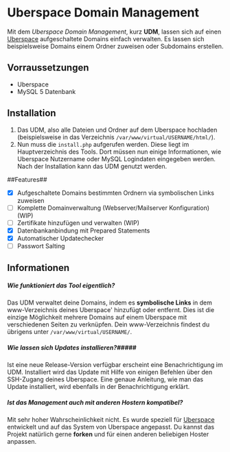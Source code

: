 Uberspace Domain Management
===========================
Mit dem *Uberspace Domain Management*, kurz **UDM**, lassen sich auf einen [Uberspace](https://uberspace.de) aufgeschaltete Domains einfach verwalten. Es lassen sich beispielsweise Domains einem Ordner zuweisen oder Subdomains erstellen.


## Vorraussetzungen ##
* Uberspace
* MySQL 5 Datenbank

## Installation ##
1. Das UDM, also alle Dateien und Ordner auf dem Uberspace hochladen (beispielsweise in das Verzeichnis `/var/www/virtual/USERNAME/html/`).
2. Nun muss die `install.php` aufgerufen werden. Diese liegt im Hauptverzeichnis des Tools. Dort müssen nun einige Informationen, wie Uberspace Nutzername oder MySQL Logindaten eingegeben werden. Nach der Installation kann das UDM genutzt werden.

##Features##
- [x] Aufgeschaltete Domains bestimmten Ordnern via symbolischen Links zuweisen
- [ ] Komplette Domainverwaltung (Webserver/Mailserver Konfiguration) (WIP)
- [ ] Zertifikate hinzufügen und verwalten (WIP)
- [x] Datenbankanbindung mit Prepared Statements
- [x] Automatischer Updatechecker
- [ ] Passwort Salting

## Informationen ##
##### Wie funktioniert das Tool eigentlich? #####
Das UDM verwaltet deine Domains, indem es **symbolische Links** in dem www-Verzeichnis deines Uberspace' hinzufügt oder entfernt. Dies ist die einzige Möglichkeit mehrere Domains auf einem Uberspace mit verschiedenen Seiten zu verknüpfen.
Dein www-Verzeichnis findest du übrigens unter `/var/www/virtual/USERNAME/`.
##### Wie lassen sich Updates installieren?#####
Ist eine neue Release-Version verfügbar erscheint eine Benachrichtigung im UDM. Installiert wird das Update mit Hilfe von einigen Befehlen über den SSH-Zugang deines Uberspace. Eine genaue Anleitung, wie man das Update installiert, wird ebenfalls in der Benachrichtigung erklärt.
##### Ist das Management auch mit anderen Hostern kompatibel? #####
Mit sehr hoher Wahrscheinlichkeit nicht. Es wurde speziell für [Uberspace](https://uberspace.de) entwickelt und auf das System von Uberspace angepasst. Du kannst das Projekt natürlich gerne **forken** und für einen anderen beliebigen Hoster anpassen.
